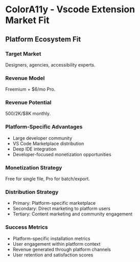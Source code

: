# ColorA11y - Vscode Extension Market Fit

## Platform Ecosystem Fit

### Target Market
Designers, agencies, accessibility experts.

### Revenue Model
Freemium + $6/mo Pro.

### Revenue Potential
$500/$2K/$8K monthly.

### Platform-Specific Advantages
- Large developer community
- VS Code Marketplace distribution
- Deep IDE integration
- Developer-focused monetization opportunities

### Monetization Strategy
Free for single file, Pro for batch/export.

### Distribution Strategy
- Primary: Platform-specific marketplace
- Secondary: Direct marketing to platform users
- Tertiary: Content marketing and community engagement

### Success Metrics
- Platform-specific installation metrics
- User engagement within platform context
- Revenue generated through platform channels
- User retention and satisfaction scores
